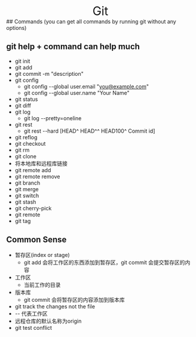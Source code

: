 <center> <font size=6> Git </font> </center>   
## Commands (you can get all commands by running git without any options)  

## git help + command can help much  

- git init
- git add
- git commit -m "description"
- git config 
  - git config --global user.email "you@example.com"
  - git config --global user.name "Your Name"
- git status
- git diff
- git log
  - git log --pretty=oneline
- git rest
  - git rest --hard [HEAD^ HEAD^^ HEAD100^ Commit id]
- git reflog
- git checkout
- git rm
- git clone
- 将本地库和远程库链接
 - git remote add
 - git remote remove
- git branch
- git merge
- git switch
- git stash
- git  cherry-pick
- git remote
- git tag


## Common Sense

- 暂存区(index or stage)
  - git add 会将工作区的东西添加到暂存区，git commit 会提交暂存区的内容
- 工作区
  - 当前工作的目录
- 版本库
  - git commit 会将暂存区的内容添加到版本库
- git track the changes not the file
- -- 代表工作区
- 远程仓库的默认名称为origin
- git test conflict







